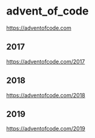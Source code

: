 # advent_of_code

<https://adventofcode.com>

## 2017

<https://adventofcode.com/2017>

## 2018

<https://adventofcode.com/2018>

## 2019

<https://adventofcode.com/2019>
